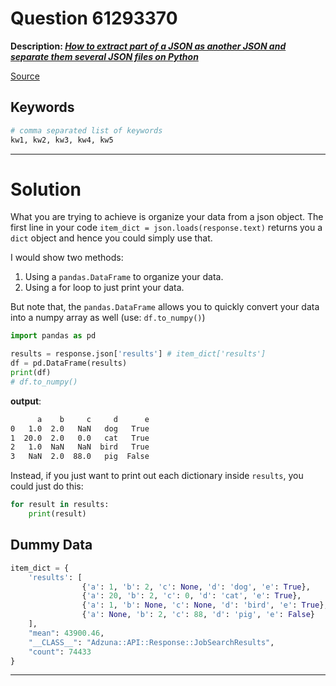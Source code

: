 # Question 61293370

**Description: [_How to extract part of a JSON as another JSON and separate them several JSON files on Python_][#Q]**

[Source][#Q]

[#Q]: https://stackoverflow.com/questions/61293370/how-to-extract-part-of-a-json-as-another-json-and-separate-them-several-json-fil

## Keywords

```bash
# comma separated list of keywords
kw1, kw2, kw3, kw4, kw5
```

---

# Solution

What you are trying to achieve is organize your data from a json object. The first line in your code `item_dict = json.loads(response.text)` returns you a `dict` object and hence you could simply use that.

I would show two methods:

1. Using a `pandas.DataFrame` to organize your data.
1. Using a for loop to just print your data.

But note that, the `pandas.DataFrame` allows you to quickly convert your data into a numpy array as well (use: `df.to_numpy()`)

```python
import pandas as pd

results = response.json['results'] # item_dict['results']
df = pd.DataFrame(results)
print(df)
# df.to_numpy()
```

**output**:

```bash
      a    b     c     d      e
0   1.0  2.0   NaN   dog   True
1  20.0  2.0   0.0   cat   True
2   1.0  NaN   NaN  bird   True
3   NaN  2.0  88.0   pig  False
```

Instead, if you just want to print out each dictionary inside `results`, you could just do this:

```python
for result in results:
    print(result)
```

## Dummy Data

```python
item_dict = {
    'results': [
                {'a': 1, 'b': 2, 'c': None, 'd': 'dog', 'e': True},
                {'a': 20, 'b': 2, 'c': 0, 'd': 'cat', 'e': True},
                {'a': 1, 'b': None, 'c': None, 'd': 'bird', 'e': True},
                {'a': None, 'b': 2, 'c': 88, 'd': 'pig', 'e': False}
    ],
    "mean": 43900.46,
    "__CLASS__": "Adzuna::API::Response::JobSearchResults",
    "count": 74433
}
```

---
